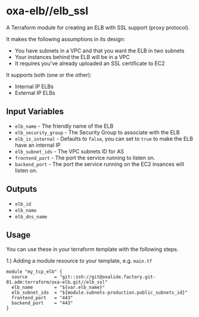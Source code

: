 oxa-elb//elb_ssl
=================
A Terraform module for creating an ELB with SSL support (proxy protocol).

It makes the following assumptions in its design:
* You have subnets in a VPC and that you want the ELB in two subnets
* Your instances behind the ELB will be in a VPC
* It requires you've already uploaded an SSL certificate to EC2

It supports both (one or the other):
- Internal IP ELBs
- External IP ELBs

Input Variables
---------------

- `elb_name` - The friendly name of the ELB
- `elb_security_group` - The Security Group to associate with the ELB
- `elb_is_internal` - Defaults to `false`, you can set to `true` to make
   the ELB have an internal IP
- `elb_subnet_ids` - The VPC subnets ID for AS
- `frontend_port` - The port the service running to listen on.
- `backend_port` - The port the service running on the EC2 insances will listen on.

Outputs
------

- `elb_id`
- `elb_name`
- `elb_dns_name`

Usage
-----

You can use these in your terraform template with the following steps.

1.) Adding a module resource to your template, e.g. `main.tf`

```
module "my_tcp_elb" {
  source          = "git::ssh://git@oxalide.factory.git-01.adm:terraform/oxa-elb.git//elb_ssl"
  elb_name        = "${var.elb_name}"
  elb_subnet_ids  = "${module.subnets-production.public_subnets_id}"
  frontend_port   = "443"
  backend_port    = "443"
}
```
